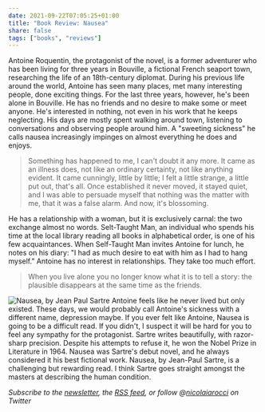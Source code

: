 ```yaml
---
date: 2021-09-22T07:05:25+01:00
title: "Book Review: Nausea"
share: false
tags: ["books", "reviews"]
---
```

Antoine Roquentin, the protagonist of the novel, is a former adventurer who has
been living for three years in Bouville, a fictional French seaport town,
researching the life of an 18th-century diplomat. During his previous life
around the world, Antoine has seen many places, met many interesting people,
done exciting things. For the last three years, however, he's been alone in
Bouville. He has no friends and no desire to make some or meet anyone. He's
interested in nothing, not even in his work that he keeps neglecting. His days
are mostly spent walking around town, listening to conversations and observing
people around him. A "sweeting sickness" he calls nausea increasingly impinges
on almost everything he does and enjoys. 

> Something has happened to me, I can't doubt it any more. It came as an
> illness does, not like an ordinary certainty, not like anything evident. It
> came cunningly, little by little; I felt a little strange, a little put out,
> that's all. Once established it never moved, it stayed quiet, and I was able
> to persuade myself that nothing was the matter with me, that it was a false
> alarm. And now, it's blossoming.

He has a relationship with a woman, but it is exclusively carnal: the two
exchange almost no words. Selt-Taught Man, an individual who spends his time at
the local library reading all books in alphabetical order, is one of his few
acquaintances. When Self-Taught Man invites Antoine for lunch, he notes on his
diary: "I had as much desire to eat with him as I had to hang myself." Antoine
has no interest in relationships. They take too much effort.

> When you live alone you no longer know what it is to tell a story: the
> plausible disappears at the same time as the friends.

![Nausea, by Jean Paul Sartre](/images/nausea.jpg#right)
Antoine feels like he never lived but only existed. These days, we would
probably call Antoine's sickness with a different name, depression maybe. If
you ever felt like Antoine, Nausea is going to be a difficult read. If you
didn't, I suspect it will be hard for you to feel any sympathy for the
protagonist. Sartre writes beautifully, with razor-sharp precision. Despite his
attempts to refuse it, he won the Nobel Prize in Literature in 1964. Nausea was
Sartre's debut novel, and he always considered it his best fictional work.
Nausea, by Jean-Paul Sartre, is a challenging but rewarding read. I think
Sartre goes straight amongst the masters at describing the human condition.

*Subscribe to the [newsletter][nl], the [RSS feed][rss], or follow @[nicolaiarocci][tw] on Twitter*

 [rss]: https://nicolaiarocci.com/index.xml
 [tw]: http://twitter.com/nicolaiarocci
 [nl]: https://nicolaiarocci.substack.com
